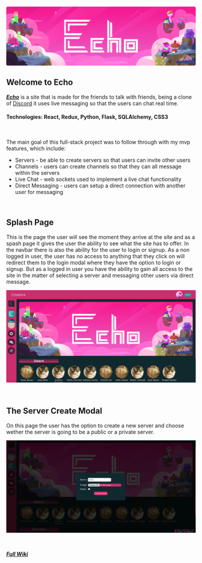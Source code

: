 ![header](https://github.com/Bergan404/Echo/blob/master/starter/react-app/src/components/Echo-header.png)

## Welcome to Echo
***[Echo](https://echo-cord.herokuapp.com/)*** is a site that is made for the friends to talk with friends, being a clone of [Discord](https://discord.com/brand-new) it uses live messaging so that the users can chat real time.

#### Technologies: React, Redux, Python, Flask, SQLAlchemy, CSS3

&nbsp;&nbsp;&nbsp;&nbsp;&nbsp;&nbsp;&nbsp;&nbsp;&nbsp;&nbsp;

The main goal of this full-stack project was to follow through with my mvp features, which include:

- Servers - be able to create servers so that users can invite other users
- Channels - users can create channels so that they can all message within the servers
- Live Chat - web sockets used to implement a live chat functionality
- Direct Messaging - users can setup a direct connection with another user for messaging

&nbsp;&nbsp;&nbsp;&nbsp;&nbsp;&nbsp;&nbsp;&nbsp;&nbsp;&nbsp;

## Splash Page
This is the page the user will see the moment they arrive at the site and as a spash page it gives the user the ability to see what the site has to offer. In the navbar there is also the ability for the user to login or signup. As a non logged in user, the user has no access to anything that they click on will redirect them to the login modal where they have the option to login or signup. But as a logged in user you have the ability to gain all access to the site in the matter of selecting a server and messaging other users via direct message.

![splash_page](https://github.com/Bergan404/Echo/blob/master/ReadMEImages/splash_page.png)

&nbsp;&nbsp;&nbsp;&nbsp;&nbsp;&nbsp;&nbsp;&nbsp;&nbsp;&nbsp;

## The Server Create Modal
On this page the user has the option to create a new server and choose wether the server is going to be a public or a private server.

![server_create](https://github.com/Bergan404/Echo/blob/master/ReadMEImages/server_create.png)

&nbsp;&nbsp;&nbsp;&nbsp;&nbsp;&nbsp;&nbsp;&nbsp;&nbsp;&nbsp;

***[Full Wiki](https://github.com/Bergan404/Echo/wiki)***

